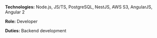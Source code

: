 **Technologies:** Node.js, JS/TS, PostgreSQL, NestJS, AWS S3, AngularJS, Angular 2

**Role:** Developer

**Duties:** Backend development

